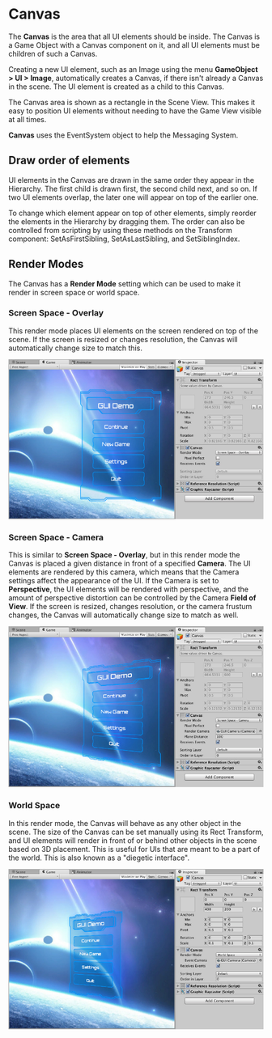 # Canvas

The **Canvas** is the area that all UI elements should be inside. The Canvas is a Game Object with a Canvas component on
it, and all UI elements must be children of such a Canvas.

Creating a new UI element, such as an Image using the menu **GameObject > UI > Image**, automatically creates a Canvas,
if there isn't already a Canvas in the scene. The UI element is created as a child to this Canvas.

The Canvas area is shown as a rectangle in the Scene View. This makes it easy to position UI elements without needing to
have the Game View visible at all times.

**Canvas** uses the EventSystem object to help the Messaging System.

## Draw order of elements

UI elements in the Canvas are drawn in the same order they appear in the Hierarchy. The first child is drawn first, the
second child next, and so on. If two UI elements overlap, the later one will appear on top of the earlier one.

To change which element appear on top of other elements, simply reorder the elements in the Hierarchy by dragging them.
The order can also be controlled from scripting by using these methods on the Transform component: SetAsFirstSibling,
SetAsLastSibling, and SetSiblingIndex.

## Render Modes

The Canvas has a **Render Mode** setting which can be used to make it render in screen space or world space.

### Screen Space - Overlay

This render mode places UI elements on the screen rendered on top of the scene. If the screen is resized or changes
resolution, the Canvas will automatically change size to match this.

![UI in screen space overlay canvas](images/GUI_Canvas_Screenspace_Overlay.png)

### Screen Space - Camera

This is similar to **Screen Space - Overlay**, but in this render mode the Canvas is placed a given distance in front of
a specified **Camera**. The UI elements are rendered by this camera, which means that the Camera settings affect the
appearance of the UI. If the Camera is set to **Perspective**, the UI elements will be rendered with perspective, and
the amount of perspective distortion can be controlled by the Camera **Field of View**. If the screen is resized,
changes resolution, or the camera frustum changes, the Canvas will automatically change size to match as well.

![UI in screen space camera canvas](images/GUI_Canvas_Screenspace_Camera.png)

### World Space

In this render mode, the Canvas will behave as any other object in the scene. The size of the Canvas can be set manually
using its Rect Transform, and UI elements will render in front of or behind other objects in the scene based on 3D
placement. This is useful for UIs that are meant to be a part of the world. This is also known as a "diegetic
interface".

![UI in world space canvas](images/GUI_Canvas_Worldspace.png)
